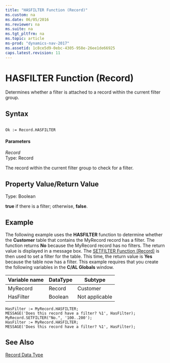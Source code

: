 ```yaml
---
title: "HASFILTER Function (Record)"
ms.custom: na
ms.date: 06/05/2016
ms.reviewer: na
ms.suite: na
ms.tgt_pltfrm: na
ms.topic: article
ms-prod: "dynamics-nav-2017"
ms.assetid: 1c8ce5d9-0ebc-4305-958e-26ee1de66925
caps.latest.revision: 11
---
```

# HASFILTER Function (Record)
Determines whether a filter is attached to a record within the current filter group.  
  
## Syntax  
  
```  
  
Ok := Record.HASFILTER  
```  
  
#### Parameters  
 *Record*  
 Type: Record  
  
 The record within the current filter group to check for a filter.  
  
## Property Value/Return Value  
 Type: Boolean  
  
 **true** if there is a filter; otherwise, **false**.  
  
## Example  
 The following example uses the **HASFILTER** function to determine whether the **Customer** table that contains the MyRecord record has a filter. The function returns **No** because the MyRecord record has no filters. The return value is displayed in a message box. The [SETFILTER Function \(Record\)](SETFILTER-Function--Record-.md) is then used to set a filter for the table. This time, the return value is **Yes** because the table now has a filter. This example requires that you create the following variables in the **C/AL Globals** window.  
  
|Variable name|DataType|Subtype|  
|-------------------|--------------|-------------|  
|MyRecord|Record|Customer|  
|HasFilter|Boolean|Not applicable|  
  
```  
HasFilter := MyRecord.HASFILTER;  
MESSAGE('Does this record have a filter? %1', HasFilter);  
MyRecord.SETFILTER("No.", '100..200');  
HasFilter := MyRecord.HASFILTER;  
MESSAGE('Does this record have a filter? %1', HasFilter);  
```  
  
## See Also  
 [Record Data Type](Record-Data-Type.md)